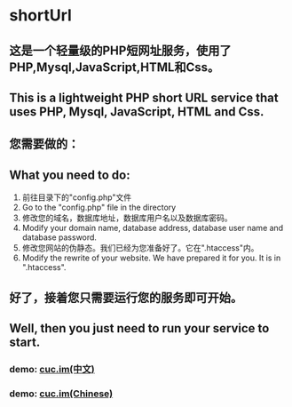 # shortUrl
## 这是一个轻量级的PHP短网址服务，使用了PHP,Mysql,JavaScript,HTML和Css。
## This is a lightweight PHP short URL service that uses PHP, Mysql, JavaScript, HTML and Css.
## 您需要做的：
## What you need to do:
1. 前往目录下的"config.php"文件
1. Go to the "config.php" file in the directory
2. 修改您的域名，数据库地址，数据库用户名以及数据库密码。
2. Modify your domain name, database address, database user name and database password.
3. 修改您网站的伪静态。我们已经为您准备好了。它在".htaccess"内。
3. Modify the rewrite of your website. We have prepared it for you. It is in ".htaccess".
## 好了，接着您只需要运行您的服务即可开始。
## Well, then you just need to run your service to start.
### demo: [cuc.im(中文)](https://cuc.im)
### demo: [cuc.im(Chinese)](https://cuc.im)
